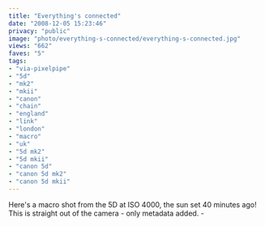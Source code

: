 ```yaml
---
title: "Everything's connected"
date: "2008-12-05 15:23:46"
privacy: "public"
image: "photo/everything-s-connected/everything-s-connected.jpg"
views: "662"
faves: "5"
tags:
- "via-pixelpipe"
- "5d"
- "mk2"
- "mkii"
- "canon"
- "chain"
- "england"
- "link"
- "london"
- "macro"
- "uk"
- "5d mk2"
- "5d mkii"
- "canon 5d"
- "canon 5d mk2"
- "canon 5d mkii"
---
```

Here's a macro shot from the 5D at ISO 4000, the sun set 40 minutes ago! This is straight out of the camera - only metadata added. - <a href="/photos/2008/12/29/my-workflow-part-5-extra-metadata"></a>

